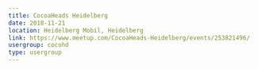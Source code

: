 ```yaml
---
title: CocoaHeads Heidelberg
date: 2018-11-21
location: Heidelberg Mobil, Heidelberg
link: https://www.meetup.com/CocoaHeads-Heidelberg/events/253821496/
usergroup: cocohd
type: usergroup
---
```

